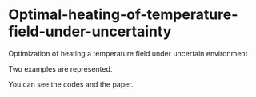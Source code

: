 # Optimal-heating-of-temperature-field-under-uncertainty
Optimization of heating a temperature field under uncertain environment

Two examples are represented. 

You can see the codes and the paper.
